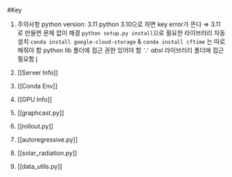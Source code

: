 #Key
1. 주의사항
   python version: 3.11
	   python 3.10으로 하면 key error가 뜬다 $\Rightarrow$ 3.11로 만들면 문제 없이 해결
   ``python setup.py install``으로 필요한 라이브러리 자동 설치
   ``conda install google-cloud-storage`` & `conda install cftime` 는 따로 해줘야 함
   python lib 폴더에 접근 권한 있어야 함 $\because$ *absl* 라이브러리 폴더에 접근 필요함
   j
2. [[Server Info]]
   
3. [[Conda Env]]
   
4. [[GPU Info]]
   
5. [[graphcast.py]]
   
6. [[rollout.py]]
   
7. [[autoregressive.py]]
   
8. [[solar_radiation.py]]
   
9. [[data_utils.py]]
